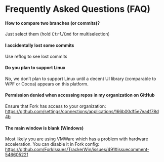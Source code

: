 # Frequently Asked Questions (FAQ)

#### How to compare two branches (or commits)?
Just select them (hold <kbd>Ctrl</kbd>/<kbd>Cmd</kbd> for multiselection)

#### I accidentally lost some commits
Use reflog to see lost commits

#### Do you plan to support Linux
No, we don’t plan to support Linux until a decent UI library (comparable to WPF or Cocoa) appears on this platform.

#### Permission denied when accessing repos in my organization on GitHub
Ensure that Fork has access to your organization: https://github.com/settings/connections/applications/166b00df5e7ea4f78d4b

#### The main window is blank (Windows)

Most likely you are using VMWare which has a problem with hardware acceleration. You can disable it in Fork config: https://github.com/ForkIssues/TrackerWin/issues/491#issuecomment-546605221